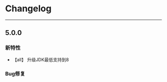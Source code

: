 
# Changelog

-------------------------------------------------------------------------------------------------------------

## 5.0.0

### 新特性
* 【all】        升级JDK最低支持到8

### Bug修复